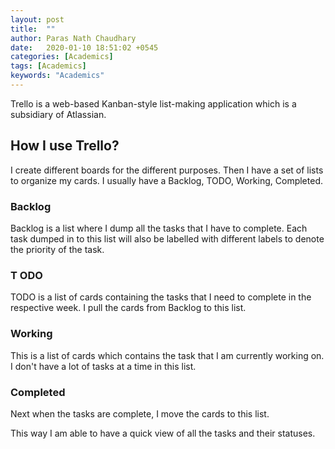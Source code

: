 ```yaml
---
layout: post
title:  ""
author: Paras Nath Chaudhary
date:   2020-01-10 18:51:02 +0545
categories: [Academics]
tags: [Academics]
keywords: "Academics"
---
```

Trello is a web-based Kanban-style list-making application which is a subsidiary of Atlassian.

## How I use Trello?
I create different boards for the different purposes. Then I have a set of lists to organize my cards. I usually have a Backlog, TODO, Working, Completed.

### Backlog  
Backlog is a list where I dump all the tasks that I have to complete. Each task dumped in to this list will also be labelled with different labels to denote the priority of the task.
### T ODO
TODO is a list of cards containing the tasks that I need to complete in the respective week. I pull the cards from Backlog to this list.
### Working
This is a list of cards which contains the task that I am currently working on. I don't have a lot of tasks at a time in this list.
### Completed
Next when the tasks are complete, I move the cards to this list.

This way I am able to have a quick view of all the tasks and their statuses.

